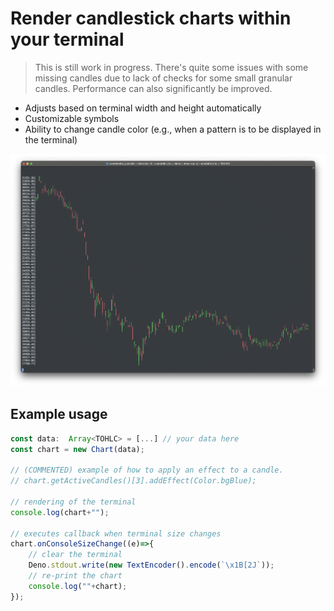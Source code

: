 # Render candlestick charts within your terminal
> This is still work in progress. There's quite some issues with some missing candles due to lack of checks for some small granular candles. Performance can also significantly be improved.

- Adjusts based on terminal width and height automatically
- Customizable symbols
- Ability to change candle color (e.g., when a pattern is to be displayed in the terminal)

<img src="https://github.com/duart38/Console-candlestick-chart/raw/0.0.1/showcase1.png" />

## Example usage
```TypeScript
const data:  Array<TOHLC> = [...] // your data here
const chart = new Chart(data);

// (COMMENTED) example of how to apply an effect to a candle.
// chart.getActiveCandles()[3].addEffect(Color.bgBlue);

// rendering of the terminal
console.log(chart+"");

// executes callback when terminal size changes
chart.onConsoleSizeChange((e)=>{
    // clear the terminal
    Deno.stdout.write(new TextEncoder().encode(`\x1B[2J`));
    // re-print the chart
    console.log(""+chart);
});
```